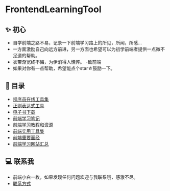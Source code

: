 # FrontendLearningTool

## ✨ 初心
- 自学前端之路不易，记录一下前端学习路上的所见，所闻，所感...
- 一方面激励自己向远方前进，另一方面也希望可以为初学前端者提供一点微不足道的帮助。
- 衣带渐宽终不悔，为伊消得人憔悴。 -致前端
- 如果对你有一点帮助，希望能点个star☆鼓励一下。

## 📖 目录

- [程序员在线工具集](https://tool.lu/)
- [正则表达式工具](https://happycoding1024.github.io/FrontendLearningTool/src/regulationExpression.html)
- [电子书下载](https://happycoding1024.github.io/FrontendLearningTool/help/frontendLearningMaterial.html)
- [前端学习笔记](https://happyCoding1024.github.io/FrontendLearningTool/前端学习笔记.html)
- [前端学习教程和资源](https://happyCoding1024.github.io/FrontendLearningTool/file/前端学习教程/前端学习教程.html)
- [前端实用工具集](https://happyCoding1024.github.io/FrontendLearningTool/file/前端实用工具集/前端实用工具集.html)
- [前端重要面经](https://happyCoding1024.github.io/FrontendLearningTool/file/前端面经/前端面经.html)
- [前端学习网站汇总](https://happyCoding1024.github.io/FrontendLearningTool/前端学习教程/前端学习网站.html)

## 💻 联系我
- 前端小白一枚，如果发现任何问题欢迎与我联系哦，感激不尽。
- [联系方式](https://happyCoding1024.github.io/FrontendLearningTool/file/联系方式/联系方式.html)
